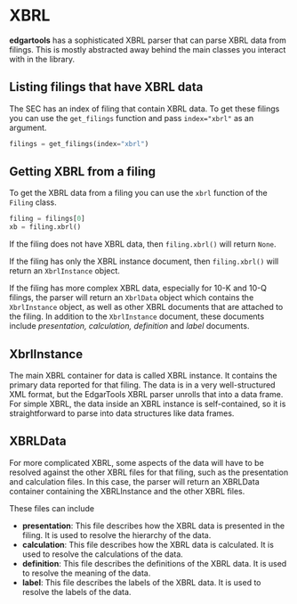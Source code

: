 # XBRL

**edgartools** has a sophisticated XBRL parser that can parse XBRL data from filings. This is mostly abstracted away behind the main classes you interact with in the library.

## Listing filings that have XBRL data 

The SEC has an index of filing that contain XBRL data. To get these filings you can use the `get_filings` function and pass `index="xbrl"` as an argument.

```python
filings = get_filings(index="xbrl")
```

## Getting XBRL from a filing

To get the XBRL data from a filing you can use the `xbrl` function of the `Filing` class.

```python
filing = filings[0]
xb = filing.xbrl()
```

If the filing does not have XBRL data, then `filing.xbrl()` will return `None`.

If the filing has only the XBRL instance document, then `filing.xbrl()` will return an `XbrlInstance` object.

If the filing has more complex XBRL data, especially for 10-K and 10-Q filings, the parser will return an `XbrlData` object which contains the `XbrlInstance` object, as well as other XBRL documents that are attached to the filing. In addition to the `XbrlInstance` document, these documents include *presentation, calculation, definition* and *label* documents.

## XbrlInstance

The main XBRL container for data is called XBRL instance. It contains the primary data reported for that filing.
The data is in a very well-structured XML format, but the EdgarTools XBRL parser unrolls that into a data frame.
For simple XBRL, the data inside an XBRL instance is self-contained, so it is straightforward to parse into data structures like data frames. 

## XBRLData

For more complicated XBRL, some aspects of the data will have to be resolved against the other XBRL files for that filing, such as the presentation and calculation files.
In this case, the parser will return an XBRLData container containing the XBRLInstance and the other XBRL files.

These files can include

- **presentation**: This file describes how the XBRL data is presented in the filing. It is used to resolve the hierarchy of the data.
- **calculation**: This file describes how the XBRL data is calculated. It is used to resolve the calculations of the data.
- **definition**: This file describes the definitions of the XBRL data. It is used to resolve the meaning of the data.
- **label**: This file describes the labels of the XBRL data. It is used to resolve the labels of the data.

